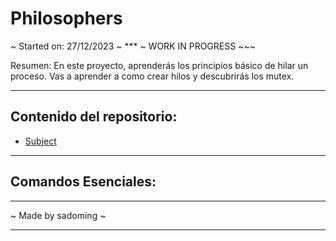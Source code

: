 # Philosophers

~ Started on: 27/12/2023 ~ *** ~ WORK IN PROGRESS ~~~ 

Resumen:
En este proyecto, aprenderás los principios básico de hilar un proceso.
Vas a aprender a como crear hilos y descubrirás los mutex.

***
## Contenido del repositorio:
- [Subject](https://github.com/Sulig/Minitalk/blob/master/Minitalk.pdf)

***
## Comandos Esenciales:


***
~ Made by sadoming ~
***
